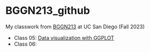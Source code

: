 # BGGN213_github
My classwork from [BGGN213](https://bioboot.github.io/bggn213_F23/) at UC San Diego (Fall 2023)

- Class 05: [Data visualization with GGPLOT](https://github.com/sup023/BGGN213_github/blob/main/Class%205/Class5.pdf)
- Class 06: []()
